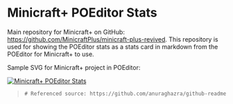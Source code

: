# Minicraft+ POEditor Stats

Main repository for Minicraft+ on GitHub: https://github.com/MinicraftPlus/minicraft-plus-revived.
This repository is used for showing the POEditor stats as a stats card in markdown from the POEditor for Minicraft+ to use.

Sample SVG for Minicraft+ project in POEditor:

[![Minicraft+ POEditor Stats](https://minicraft-plus-poeditor-stats-bencheung0422.vercel.app/api/card)](https://poeditor.com/join/project/xvtwoWhNXe)

> ```diff
> # Referenced source: https://github.com/anuraghazra/github-readme-stats
> ```
